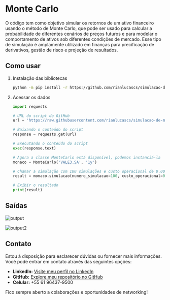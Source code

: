 # Monte Carlo

O código tem como objetivo simular os retornos de um ativo financeiro usando o método de Monte Carlo, que pode ser usado para calcular a probabilidade de diferentes cenários de preços futuros e para modelar o comportamento de ativos sob diferentes condições de mercado. Esse tipo de simulação é amplamente utilizado em finanças para precificação de derivativos, gestão de risco e projeção de resultados.

## Como usar

1. Instalação das bibliotecas
    ```bash
    python -m pip install -r https://github.com/rianlucascs/simulacao-de-monte-carlo/blob/master/requirements.txt
    ```

2. Acessar os dados
    ```python
    import requests

    # URL do script do GitHub
    url = 'https://raw.githubusercontent.com/rianlucascs/simulacao-de-monte-carlo/master/Scripts/monte_carlo.py'

    # Baixando o conteúdo do script
    response = requests.get(url)

    # Executando o conteúdo do script
    exec(response.text)

    # Agora a classe MonteCarlo está disponível, podemos instanciá-la
    monaco = MonteCarlo('VALE3.SA', '1y')

    # Chamar a simulação com 100 simulações e custo operacional de 0.001
    result = monaco.simulacao(numero_simulacao=100, custo_operacional=0.001)

    # Exibir o resultado
    print(result)
    ```

## Saídas

![output](https://github.com/user-attachments/assets/b0ca1c43-07c0-4196-9877-601ceaf7fb8d)

![output2](https://github.com/user-attachments/assets/75d1aabf-9786-498f-9aec-a7d8ff5cc038)

## Contato

Estou à disposição para esclarecer dúvidas ou fornecer mais informações. Você pode entrar em contato através das seguintes opções:

- **LinkedIn:** [Visite meu perfil no LinkedIn](www.linkedin.com/in/rian-lucas)
- **GitHub:** [Explore meu repositório no GitHub](https://github.com/rianlucascs)
- **Celular:** +55 61 96437-9500


Fico sempre aberto a colaborações e oportunidades de networking!
